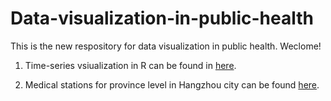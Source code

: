 # Data-visualization-in-public-health
This is the new respository for data visualization in public health. Weclome!   

 1.  Time-series vsiualization in R can be found in [here](http://spatial-r.github.io/Data-visualization-in-public-health/time_series/).

 2.  Medical stations for province level in Hangzhou city can be found [here](http://spatial-r.github.io/Data-visualization-in-public-health/Medicin%20Clinic%20in%20Hangzhou/).
